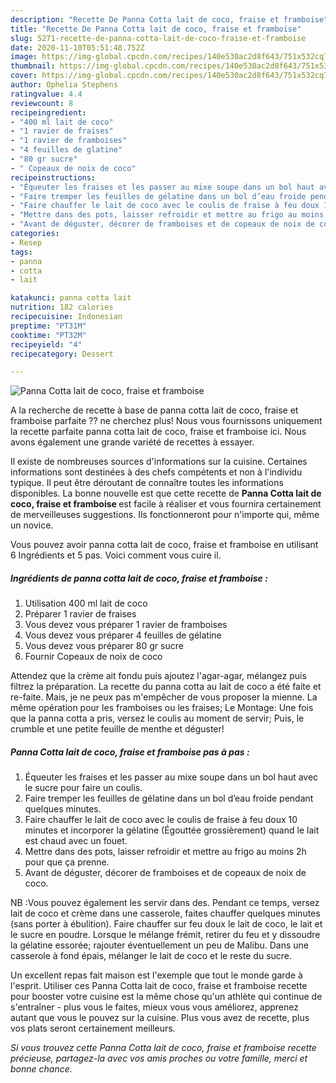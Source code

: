 ```yaml
---
description: "Recette De Panna Cotta lait de coco, fraise et framboise"
title: "Recette De Panna Cotta lait de coco, fraise et framboise"
slug: 5271-recette-de-panna-cotta-lait-de-coco-fraise-et-framboise
date: 2020-11-10T05:51:48.752Z
image: https://img-global.cpcdn.com/recipes/140e530ac2d8f643/751x532cq70/panna-cotta-lait-de-coco-fraise-et-framboise-photo-principale-de-la-recette.jpg
thumbnail: https://img-global.cpcdn.com/recipes/140e530ac2d8f643/751x532cq70/panna-cotta-lait-de-coco-fraise-et-framboise-photo-principale-de-la-recette.jpg
cover: https://img-global.cpcdn.com/recipes/140e530ac2d8f643/751x532cq70/panna-cotta-lait-de-coco-fraise-et-framboise-photo-principale-de-la-recette.jpg
author: Ophelia Stephens
ratingvalue: 4.4
reviewcount: 8
recipeingredient:
- "400 ml lait de coco"
- "1 ravier de fraises"
- "1 ravier de framboises"
- "4 feuilles de glatine"
- "80 gr sucre"
- " Copeaux de noix de coco"
recipeinstructions:
- "Équeuter les fraises et les passer au mixe soupe dans un bol haut avec le sucre pour faire un coulis."
- "Faire tremper les feuilles de gélatine dans un bol d’eau froide pendant quelques minutes."
- "Faire chauffer le lait de coco avec le coulis de fraise à feu doux 10 minutes et incorporer la gélatine (Égouttée grossièrement) quand le lait est chaud avec un fouet."
- "Mettre dans des pots, laisser refroidir et mettre au frigo au moins 2h pour que ça prenne."
- "Avant de déguster, décorer de framboises et de copeaux de noix de coco."
categories:
- Resep
tags:
- panna
- cotta
- lait

katakunci: panna cotta lait 
nutrition: 182 calories
recipecuisine: Indonesian
preptime: "PT31M"
cooktime: "PT32M"
recipeyield: "4"
recipecategory: Dessert

---
```



![Panna Cotta lait de coco, fraise et framboise](https://img-global.cpcdn.com/recipes/140e530ac2d8f643/751x532cq70/panna-cotta-lait-de-coco-fraise-et-framboise-photo-principale-de-la-recette.jpg)

A la recherche de recette à base de panna cotta lait de coco, fraise et framboise parfaite ?? ne cherchez plus! Nous vous fournissons uniquement la recette parfaite panna cotta lait de coco, fraise et framboise ici. Nous avons également une grande variété de recettes à essayer.

Il existe de nombreuses sources d'informations sur la cuisine. Certaines informations sont destinées à des chefs compétents et non à l'individu typique. Il peut être déroutant de connaître toutes les informations disponibles. La bonne nouvelle est que cette recette de <strong> Panna Cotta lait de coco, fraise et framboise </strong> est facile à réaliser et vous fournira certainement de merveilleuses suggestions. Ils fonctionneront pour n'importe qui, même un novice.

<!--inarticleads1-->

Vous pouvez avoir panna cotta lait de coco, fraise et framboise en utilisant 6 Ingrédients et 5 pas. Voici comment vous cuire il.

##### Ingrédients de panna cotta lait de coco, fraise et framboise :

1. Utilisation 400 ml lait de coco
1. Préparer 1 ravier de fraises
1. Vous devez vous préparer 1 ravier de framboises
1. Vous devez vous préparer 4 feuilles de gélatine
1. Vous devez vous préparer 80 gr sucre
1. Fournir  Copeaux de noix de coco


Attendez que la crème ait fondu puis ajoutez l&#39;agar-agar, mélangez puis filtrez la préparation. La recette du panna cotta au lait de coco a été faite et re-faite. Mais, je ne peux pas m&#39;empêcher de vous proposer la mienne. La même opération pour les framboises ou les fraises; Le Montage: Une fois que la panna cotta a pris, versez le coulis au moment de servir; Puis, le crumble et une petite feuille de menthe et déguster! 

<!--inarticleads2-->

##### Panna Cotta lait de coco, fraise et framboise pas à pas :

1. Équeuter les fraises et les passer au mixe soupe dans un bol haut avec le sucre pour faire un coulis.
1. Faire tremper les feuilles de gélatine dans un bol d’eau froide pendant quelques minutes.
1. Faire chauffer le lait de coco avec le coulis de fraise à feu doux 10 minutes et incorporer la gélatine (Égouttée grossièrement) quand le lait est chaud avec un fouet.
1. Mettre dans des pots, laisser refroidir et mettre au frigo au moins 2h pour que ça prenne.
1. Avant de déguster, décorer de framboises et de copeaux de noix de coco.


NB :Vous pouvez également les servir dans des. Pendant ce temps, versez lait de coco et crème dans une casserole, faites chauffer quelques minutes (sans porter à ébulition). Faire chauffer sur feu doux le lait de coco, le lait et le sucre en poudre. Lorsque le mélange frémit, retirer du feu et y dissoudre la gélatine essorée; rajouter éventuellement un peu de Malibu. Dans une casserole à fond épais, mélanger le lait de coco et le reste du sucre. 

<!--inarticleads1-->

<p>
Un excellent repas fait maison est l'exemple que tout le monde garde à l'esprit. Utiliser ces Panna Cotta lait de coco, fraise et framboise recette pour booster votre cuisine est la même chose qu'un athlète qui continue de s'entraîner - plus vous le faites, mieux vous vous améliorez, apprenez autant que vous le pouvez sur la cuisine. Plus vous avez de recette, plus vos plats seront certainement meilleurs.
</p>

<p>
<i>Si vous trouvez cette Panna Cotta lait de coco, fraise et framboise recette précieuse, partagez-la avec vos amis proches ou votre famille, merci et bonne chance.</i>
</p>

